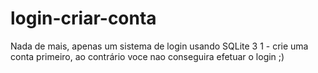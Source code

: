 # login-criar-conta
Nada de mais, apenas um sistema de login usando SQLite 3
1 - crie uma conta primeiro, ao contrário voce nao conseguira efetuar o login ;)
